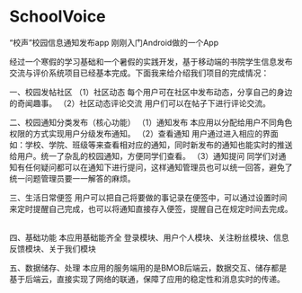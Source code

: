 # SchoolVoice
“校声”校园信息通知发布app
刚刚入门Android做的一个App

经过一个寒假的学习基础和一个暑假的实践开发，基于移动端的书院学生信息发布交流与评价系统项目已经基本完成。下面我来给介绍我们项目的完成情况：

一、校园发帖社区
（1）社区动态
每个用户可在社区中发布动态，分享自己的身边的奇闻趣事。
（2）社区动态评论交流
用户们可以在帖子下进行评论交流。



二、校园通知分类发布（核心功能）
（1）通知发布
本应用以分配给用户不同角色权限的方式实现用户分级发布通知。
（2）查看通知
用户通过进入相应的界面如：学校、学院、班级等来查看相对应的通知，同时新发布的通知也能实时的推送给用户。统一了杂乱的校园通知，方便同学们查看。
（3）通知提问
同学们对通知有任何疑问都可以在通知下进行提问，这样通知管理员也可以统一回答，避免了统一问题管理员要一一解答的麻烦。


三、生活日常便签
用户可以把自己将要做的事记录在便签中，可以通过设置时间来定时提醒自己完成，也可以将通知直接存入便签，提醒自己在规定时间去完成。
 

四、基础功能
本应用基础能齐全
登录模块、用户个人模块、关注粉丝模块、信息反馈模块、关于我们模块


五、数据储存、处理
本应用的服务端用的是BMOB后端云，数据交互、储存都是基于后端云，直接实现了网络的联通，保障了应用的稳定性和消息实时的传递。
 
